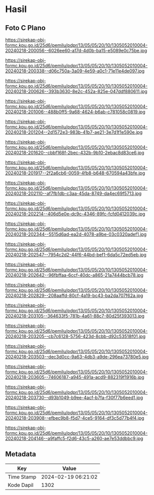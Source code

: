 # Hasil

## Foto C Plano

https://sirekap-obj-formc.kpu.go.id/25d6/pemilu/pdpr/13/05/05/20/10/1305052010004-20240218-200056--6026ee60-a17d-4d0b-ba15-e5089e0c75be.jpg

https://sirekap-obj-formc.kpu.go.id/25d6/pemilu/pdpr/13/05/05/20/10/1305052010004-20240218-200338--d06c750a-3a09-4e59-a0c1-71e11e4de097.jpg

https://sirekap-obj-formc.kpu.go.id/25d6/pemilu/pdpr/13/05/05/20/10/1305052010004-20240218-200626--393b3630-8e2c-452a-825e-047ddf880611.jpg

https://sirekap-obj-formc.kpu.go.id/25d6/pemilu/pdpr/13/05/05/20/10/1305052010004-20240218-201006--488b0ff5-9a68-4624-b6ab-c781058c0819.jpg

https://sirekap-obj-formc.kpu.go.id/25d6/pemilu/pdpr/13/05/05/20/10/1305052010004-20240218-201204--2d1572e3-983b-41b7-ae21-3e7d1f1e590e.jpg

https://sirekap-obj-formc.kpu.go.id/25d6/pemilu/pdpr/13/05/05/20/10/1305052010004-20240218-201620--cbbf168f-2bec-432b-9b10-2ebac8d83ce6.jpg

https://sirekap-obj-formc.kpu.go.id/25d6/pemilu/pdpr/13/05/05/20/10/1305052010004-20240218-201917--2f2a6cb6-0059-4fb8-b648-670594a43bfe.jpg

https://sirekap-obj-formc.kpu.go.id/25d6/pemilu/pdpr/13/05/05/20/10/1305052010004-20240218-202110--af7fb1db-c3aa-45da-8749-da4ec69f5713.jpg

https://sirekap-obj-formc.kpu.go.id/25d6/pemilu/pdpr/13/05/05/20/10/1305052010004-20240218-202214--406d5e0e-dc9c-4346-89fc-fcfd0412039c.jpg

https://sirekap-obj-formc.kpu.go.id/25d6/pemilu/pdpr/13/05/05/20/10/1305052010004-20240218-202344--5515d6ad-ea2d-4078-a9be-03c0320adef1.jpg

https://sirekap-obj-formc.kpu.go.id/25d6/pemilu/pdpr/13/05/05/20/10/1305052010004-20240218-202547--7954c2d2-44f6-44bd-bef1-6da5c72ed5eb.jpg

https://sirekap-obj-formc.kpu.go.id/25d6/pemilu/pdpr/13/05/05/20/10/1305052010004-20240218-202642--96fbffaa-6ccf-40dc-a865-21a7444bcb78.jpg

https://sirekap-obj-formc.kpu.go.id/25d6/pemilu/pdpr/13/05/05/20/10/1305052010004-20240218-202829--208aaffd-80cf-4a19-bc43-ba2da707f62a.jpg

https://sirekap-obj-formc.kpu.go.id/25d6/pemilu/pdpr/13/05/05/20/10/1305052010004-20240218-203105--364633f5-781b-4a61-88c7-80d25f393013.jpg

https://sirekap-obj-formc.kpu.go.id/25d6/pemilu/pdpr/13/05/05/20/10/1305052010004-20240218-203205--cb7c6128-5756-423d-8cbb-d92c53518f01.jpg

https://sirekap-obj-formc.kpu.go.id/25d6/pemilu/pdpr/13/05/05/20/10/1305052010004-20240218-203503--dec3d0cc-9a63-4db3-a9de-296ea73780e5.jpg

https://sirekap-obj-formc.kpu.go.id/25d6/pemilu/pdpr/13/05/05/20/10/1305052010004-20240218-203605--74606187-a945-491a-acd9-882319f1916b.jpg

https://sirekap-obj-formc.kpu.go.id/25d6/pemilu/pdpr/13/05/05/20/10/1305052010004-20240218-203730--d93b1049-b9ee-4acf-b7fa-f30f77b6eed1.jpg

https://sirekap-obj-formc.kpu.go.id/25d6/pemilu/pdpr/13/05/05/20/10/1305052010004-20240218-203908--efbec9b8-f5d7-4ce5-9164-df3c5d77b4f4.jpg

https://sirekap-obj-formc.kpu.go.id/25d6/pemilu/pdpr/13/05/05/20/10/1305052010004-20240218-204146--a9faffc5-f2d6-43c5-a260-ae7e53ddbbc9.jpg


## Metadata

| Key        | Value               |
| ---------- | ------------------- |
| Time Stamp | 2024-02-19 06:21:02 |
| Kode Dapil | 1302                |



